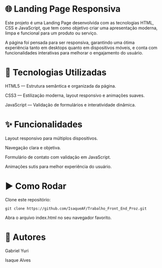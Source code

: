 # 🌐 Landing Page Responsiva

Este projeto é uma Landing Page desenvolvida com as tecnologias HTML, CSS e JavaScript, que tem como objetivo criar uma apresentação moderna, limpa e funcional para um produto ou serviço.

A página foi pensada para ser responsiva, garantindo uma ótima experiência tanto em desktops quanto em dispositivos móveis, e conta com funcionalidades interativas para melhorar o engajamento do usuário.

# 🚀 Tecnologias Utilizadas

HTML5 — Estrutura semântica e organizada da página.

CSS3 — Estilização moderna, layout responsivo e animações suaves.

JavaScript — Validação de formulários e interatividade dinâmica.

# ✨ Funcionalidades

Layout responsivo para múltiplos dispositivos.

Navegação clara e objetiva.

Formulário de contato com validação em JavaScript.

Animações sutis para melhor experiência do usuário.

# ▶️ Como Rodar

Clone este repositório:

```git clone https://github.com/IsaqueAF/Trabalho_Front_End_Proz.git```

Abra o arquivo index.html no seu navegador favorito.

 # 👥 Autores

Gabriel Yuri

Isaque Alves
